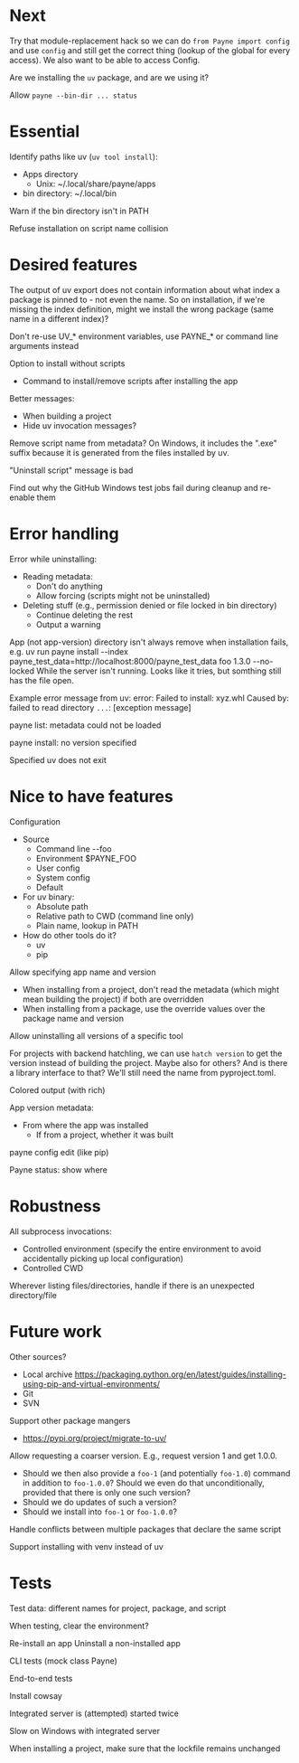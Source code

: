 # Next 

Try that module-replacement hack so we can do `from Payne import config` and
use `config` and still get the correct thing (lookup of the global for every
access). We also want to be able to access Config.

Are we installing the `uv` package, and are we using it?

Allow `payne --bin-dir ... status`


# Essential

Identify paths like uv (`uv tool install`):
  * Apps directory
    * Unix: ~/.local/share/payne/apps
  * bin directory: ~/.local/bin

Warn if the bin directory isn't in PATH

Refuse installation on script name collision


# Desired features

The output of uv export does not contain information about what index a package
is pinned to - not even the name. So on installation, if we're missing the index
definition, might we install the wrong package (same name in a different index)?

Don't re-use UV_* environment variables, use PAYNE_* or command line arguments
instead

Option to install without scripts
  * Command to install/remove scripts after installing the app

Better messages:
  * When building a project
  * Hide uv invocation messages?

Remove script name from metadata? On Windows, it includes the ".exe" suffix
because it is generated from the files installed by uv.

"Uninstall script" message is bad

Find out why the GitHub Windows test jobs fail during cleanup and re-enable them


# Error handling

Error while uninstalling:
  * Reading metadata:
    * Don't do anything
    * Allow forcing (scripts might not be uninstalled)
  * Deleting stuff (e.g., permission denied or file locked in bin directory)
    * Continue deleting the rest
    * Output a warning

App (not app-version) directory isn't always remove when installation fails,
e.g. 
    uv run payne install --index payne_test_data=http://localhost:8000/payne_test_data foo 1.3.0 --no-locked
While the server isn't running. Looks like it tries, but somthing still has the file open.

Example error message from uv:
    error: Failed to install: xyz.whl
      Caused by: failed to read directory `...`: [exception message]

payne list: metadata could not be loaded

payne install: no version specified

Specified uv does not exit 


# Nice to have features

Configuration
  * Source
    * Command line --foo
    * Environment $PAYNE_FOO
    * User config
    * System config
    * Default
  * For uv binary:
    * Absolute path
    * Relative path to CWD (command line only)
    * Plain name, lookup in PATH
  * How do other tools do it?
    * uv
    * pip

Allow specifying app name and version
  * When installing from a project, don't read the metadata (which might mean
    building the project) if both are overridden
  * When installing from a package, use the override values over the package
    name and version

Allow uninstalling all versions of a specific tool

For projects with backend hatchling, we can use `hatch version` to get the
version instead of building the project. Maybe also for others? And is there a
library interface to that? We'll still need the name from pyproject.toml.

Colored output (with rich)

App version metadata:
  * From where the app was installed
    * If from a project, whether it was built

payne config edit (like pip)

Payne status: show where 


# Robustness

All subprocess invocations:
  * Controlled environment (specify the entire environment to avoid accidentally
    picking up local configuration)
  * Controlled CWD

Wherever listing files/directories, handle if there is an unexpected
directory/file


# Future work

Other sources?
  * Local archive
    https://packaging.python.org/en/latest/guides/installing-using-pip-and-virtual-environments/
  * Git
  * SVN

Support other package mangers
  * https://pypi.org/project/migrate-to-uv/

Allow requesting a coarser version. E.g., request version 1 and get 1.0.0.
  * Should we then also provide a `foo-1` (and potentially `foo-1.0`) command in
    addition to `foo-1.0.0`? Should we even do that unconditionally, provided
    that there is only one such version?
  * Should we do updates of such a version?
  * Should we install into `foo-1` or `foo-1.0.0`?

Handle conflicts between multiple packages that declare the same script

Support installing with venv instead of uv


# Tests

Test data: different names for project, package, and script 

When testing, clear the environment?

Re-install an app
Uninstall a non-installed app

CLI tests (mock class Payne)

End-to-end tests

Install cowsay

Integrated server is (attempted) started twice

Slow on Windows with integrated server

When installing a project, make sure that the lockfile remains unchanged
